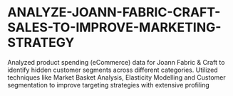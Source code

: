 # ANALYZE-JOANN-FABRIC-CRAFT-SALES-TO-IMPROVE-MARKETING-STRATEGY
Analyzed product spending (eCommerce) data for Joann Fabric &amp; Craft to identify hidden customer segments across different categories. 
Utilized techniques like Market Basket Analysis, Elasticity Modelling and Customer segmentation to improve targeting strategies with extensive profiling

